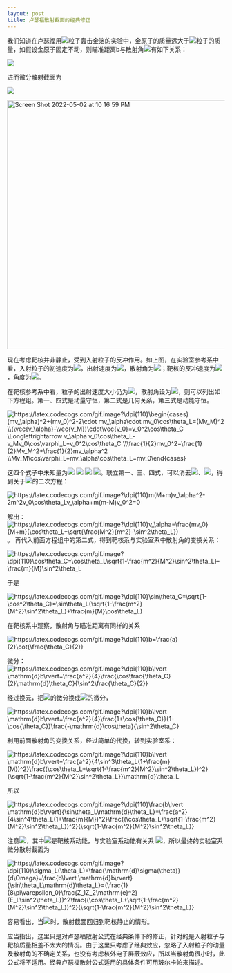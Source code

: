 ```yaml
---
layout: post
title: 卢瑟福散射截面的经典修正
---
```


我们知道在卢瑟福用![](https://latex.codecogs.com/gif.latex?\\\alpha)粒子轰击金箔的实验中，金原子的质量远大于![](https://latex.codecogs.com/gif.latex?\\\alpha)粒子的质量，如假设金原子固定不动，则瞄准距离b与散射角![](https://latex.codecogs.com/gif.latex?\\\theta)有如下关系：

![](https://latex.codecogs.com/gif.latex?\\\mathrm{b}=\frac{a}{2}\cot{\frac{\theta}{2}})

进而微分散射截面为

![](https://latex.codecogs.com/gif.latex?\\\sigma_c(\theta)=\frac{dN'}{Nnt\mathrm{d}\Omega}=(\frac{1}{4\pi\varepsilon_0}\frac{Z_1Z_2\mathrm{e}^2}{4E})^2\frac{1}{\sin^4{\frac{\theta}{2}}})

<img width="576" alt="Screen Shot 2022-05-02 at 10 16 59 PM" src="https://user-images.githubusercontent.com/69313601/167850319-134c3d8d-5a73-468f-92c2-aefb4c4c50e7.png">

现在考虑靶核并非静止，受到入射粒子的反冲作用。如上图，在实验室参考系中看，入射粒子的初速度为![](https://latex.codecogs.com/gif.latex?\\v_0)，出射速度为![](https://latex.codecogs.com/gif.latex?\\v_\alpha)，散射角为![](https://latex.codecogs.com/gif.latex?\\\theta_L)；靶核的反冲速度为![](https://latex.codecogs.com/gif.latex?\\v_M)，角度为![](https://latex.codecogs.com/gif.latex?\\\varphi_L)。

在靶核参考系中看，粒子的出射速度大小仍为![](https://latex.codecogs.com/gif.latex?\\\v_0)，散射角设为![](https://latex.codecogs.com/gif.latex?\\theta_C)，则可以列出如下方程组。第一、四式是动量守恒，第二式是几何关系，第三式是动能守恒。

<img src="https://latex.codecogs.com/gif.image?\dpi{110}\begin{cases}(mv_\alpha)^2&plus;(mv_0)^2-2\cdot&space;mv_\alpha\cdot&space;mv_0\cos\theta_L=(Mv_M)^2&space;\\(\vec{v_\alpha}-\vec{v_M})\cdot\vec{v_0}=v_0^2\cos\theta_C&space;\Longleftrightarrow&space;v_\alpha&space;v_0\cos\theta_L-&space;v_Mv_0\cos\varphi_L=v_0^2\cos\theta_C&space;\\\frac{1}{2}mv_0^2=\frac{1}{2}Mv_M^2&plus;\frac{1}{2}mv_\alpha^2&space;\\Mv_M\cos\varphi_L&plus;mv_\alpha\cos\theta_L=mv_0\end{cases}" title="https://latex.codecogs.com/gif.image?\dpi{110}\begin{cases}(mv_\alpha)^2+(mv_0)^2-2\cdot mv_\alpha\cdot mv_0\cos\theta_L=(Mv_M)^2 \\(\vec{v_\alpha}-\vec{v_M})\cdot\vec{v_0}=v_0^2\cos\theta_C \Longleftrightarrow v_\alpha v_0\cos\theta_L- v_Mv_0\cos\varphi_L=v_0^2\cos\theta_C \\\frac{1}{2}mv_0^2=\frac{1}{2}Mv_M^2+\frac{1}{2}mv_\alpha^2 \\Mv_M\cos\varphi_L+mv_\alpha\cos\theta_L=mv_0\end{cases}" />

这四个式子中未知量为![](https://latex.codecogs.com/gif.latex?\\\v_M) ![](https://latex.codecogs.com/gif.latex?\\\v_\alpha) ![](https://latex.codecogs.com/gif.latex?\\varphi_L) ![](https://latex.codecogs.com/gif.latex?\\theta_C)。联立第一、三、四式，可以消去![](https://latex.codecogs.com/gif.latex?\\\v_M)、![](https://latex.codecogs.com/gif.latex?\\varphi_L)，得到关于![](https://latex.codecogs.com/gif.latex?\\\v_\alpha)的二次方程：

<img src="https://latex.codecogs.com/gif.image?\dpi{110}m(M&plus;m)v_\alpha^2-2m^2v_0\cos\theta_Lv_\alpha&plus;m(m-M)v_0^2=0" title="https://latex.codecogs.com/gif.image?\dpi{110}m(M+m)v_\alpha^2-2m^2v_0\cos\theta_Lv_\alpha+m(m-M)v_0^2=0" />

解出：<img src="https://latex.codecogs.com/gif.image?\dpi{110}v_\alpha=\frac{mv_0}{M&plus;m}(\cos\theta_L&plus;\sqrt{\frac{M^2}{m^2}-\sin^2\theta_L})" title="https://latex.codecogs.com/gif.image?\dpi{110}v_\alpha=\frac{mv_0}{M+m}(\cos\theta_L+\sqrt{\frac{M^2}{m^2}-\sin^2\theta_L})" />。
再代入前面方程组中的第二式，得到靶核系与实验室系中散射角的变换关系：

<img src="https://latex.codecogs.com/gif.image?\dpi{110}\cos\theta_C=\cos\theta_L\sqrt{1-\frac{m^2}{M^2}\sin^2\theta_L}-\frac{m}{M}\sin^2\theta_L" title="https://latex.codecogs.com/gif.image?\dpi{110}\cos\theta_C=\cos\theta_L\sqrt{1-\frac{m^2}{M^2}\sin^2\theta_L}-\frac{m}{M}\sin^2\theta_L" />

于是

<img src="https://latex.codecogs.com/gif.image?\dpi{110}\sin\theta_C=\sqrt{1-\cos^2\theta_C}=\sin\theta_L(\sqrt{1-\frac{m^2}{M^2}\sin^2\theta_L}&plus;\frac{m}{M}\cos\theta_L)" title="https://latex.codecogs.com/gif.image?\dpi{110}\sin\theta_C=\sqrt{1-\cos^2\theta_C}=\sin\theta_L(\sqrt{1-\frac{m^2}{M^2}\sin^2\theta_L}+\frac{m}{M}\cos\theta_L)" />

在靶核系中观察，散射角与瞄准距离有同样的关系

<img src="https://latex.codecogs.com/gif.image?\dpi{110}b=\frac{a}{2}\cot{\frac{\theta_C}{2}}" title="https://latex.codecogs.com/gif.image?\dpi{110}b=\frac{a}{2}\cot{\frac{\theta_C}{2}}" />

微分：<img src="https://latex.codecogs.com/gif.image?\dpi{110}b\lvert&space;\mathrm{d}b\rvert=\frac{a^2}{4}\frac{\cos\frac{\theta_C}{2}\mathrm{d}\theta_C}{\sin^2\frac{\theta_C}{2}}" title="https://latex.codecogs.com/gif.image?\dpi{110}b\lvert \mathrm{d}b\rvert=\frac{a^2}{4}\frac{\cos\frac{\theta_C}{2}\mathrm{d}\theta_C}{\sin^2\frac{\theta_C}{2}}" />

经过换元，把![](https://latex.codecogs.com/gif.latex?\\theta_C)的微分换成![](https://latex.codecogs.com/gif.latex?\\cos{\theta_C})的微分，

<img src="https://latex.codecogs.com/gif.image?\dpi{110}b\lvert&space;\mathrm{d}b\rvert=\frac{a^2}{4}\frac{1&plus;\cos{\theta_C}}{1-\cos{\theta_C}}\frac{-\mathrm{d}\cos\theta}{\sin^2\theta_C}" title="https://latex.codecogs.com/gif.image?\dpi{110}b\lvert \mathrm{d}b\rvert=\frac{a^2}{4}\frac{1+\cos{\theta_C}}{1-\cos{\theta_C}}\frac{-\mathrm{d}\cos\theta}{\sin^2\theta_C}" />

利用前面散射角的变换关系，经过简单的代换，转到实验室系：

<img src="https://latex.codecogs.com/gif.image?\dpi{110}b\lvert&space;\mathrm{d}b\rvert=\frac{a^2}{4\sin^3\theta_L(1&plus;\frac{m}{M})^2}\frac{(\cos\theta_L&plus;\sqrt{1-\frac{m^2}{M^2}\sin^2\theta_L})^2}{\sqrt{1-\frac{m^2}{M^2}\sin^2\theta_L}}\mathrm{d}\theta_L" title="https://latex.codecogs.com/gif.image?\dpi{110}b\lvert \mathrm{d}b\rvert=\frac{a^2}{4\sin^3\theta_L(1+\frac{m}{M})^2}\frac{(\cos\theta_L+\sqrt{1-\frac{m^2}{M^2}\sin^2\theta_L})^2}{\sqrt{1-\frac{m^2}{M^2}\sin^2\theta_L}}\mathrm{d}\theta_L" />

所以

<img src="https://latex.codecogs.com/gif.image?\dpi{110}\frac{b\lvert&space;\mathrm{d}b\rvert}{\sin\theta_L\mathrm{d}\theta_L}=\frac{a^2}{4\sin^4\theta_L(1&plus;\frac{m}{M})^2}\frac{(\cos\theta_L&plus;\sqrt{1-\frac{m^2}{M^2}\sin^2\theta_L})^2}{\sqrt{1-\frac{m^2}{M^2}\sin^2\theta_L}}" title="https://latex.codecogs.com/gif.image?\dpi{110}\frac{b\lvert \mathrm{d}b\rvert}{\sin\theta_L\mathrm{d}\theta_L}=\frac{a^2}{4\sin^4\theta_L(1+\frac{m}{M})^2}\frac{(\cos\theta_L+\sqrt{1-\frac{m^2}{M^2}\sin^2\theta_L})^2}{\sqrt{1-\frac{m^2}{M^2}\sin^2\theta_L}}" />

注意![](https://latex.codecogs.com/gif.latex?\\\a=\frac{Z_1Z_2}{4\pi\varepsilon_0E_C})，其中![](https://latex.codecogs.com/gif.latex?\\\E_C)是靶核系动能，与实验室系动能有关系 ![](https://latex.codecogs.com/gif.latex?\\\E_C=(\frac{M}{M+m})^2E_L)，所以最终的实验室系微分散射截面为

<img src="https://latex.codecogs.com/gif.image?\dpi{110}\sigma_L(\theta_L)=\frac{\mathrm{d}\sigma(\theta)}{d\Omega}=\frac{b\lvert&space;\mathrm{d}b\rvert}{\sin\theta_L\mathrm{d}\theta_L}=(\frac{1}{8\pi\varepsilon_0}\frac{Z_1Z_2\mathrm{e}^2}{E_L\sin^2\theta_L})^2\frac{(\cos\theta_L&plus;\sqrt{1-\frac{m^2}{M^2}\sin^2\theta_L})^2}{\sqrt{1-\frac{m^2}{M^2}\sin^2\theta_L}}" title="https://latex.codecogs.com/gif.image?\dpi{110}\sigma_L(\theta_L)=\frac{\mathrm{d}\sigma(\theta)}{d\Omega}=\frac{b\lvert \mathrm{d}b\rvert}{\sin\theta_L\mathrm{d}\theta_L}=(\frac{1}{8\pi\varepsilon_0}\frac{Z_1Z_2\mathrm{e}^2}{E_L\sin^2\theta_L})^2\frac{(\cos\theta_L+\sqrt{1-\frac{m^2}{M^2}\sin^2\theta_L})^2}{\sqrt{1-\frac{m^2}{M^2}\sin^2\theta_L}}" />

容易看出，当![](https://latex.codecogs.com/gif.latex?\\\m\ll&space;M)时，散射截面回归到靶核静止的情形。

应当指出，这里只是对卢瑟福散射公式在经典条件下的修正，针对的是入射粒子与靶核质量相差不太大的情况。由于这里只考虑了经典效应，忽略了入射粒子的动量及散射角的不确定关系，也没有考虑核外电子屏蔽效应，所以当散射角很小时，此公式将不适用。经典卢瑟福散射公式适用的具体条件可用玻尔卡帕来描述。
